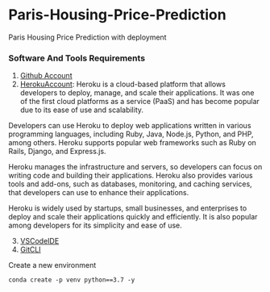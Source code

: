 # Paris-Housing-Price-Prediction
Paris Housing Price Prediction with deployment



### Software And Tools Requirements

1. [Github Account](https://github.com)
2. [HerokuAccount](https://heroku.com): Heroku is a cloud-based platform that allows developers to deploy, manage, and scale their applications. It was one of the first cloud platforms as a service (PaaS) and has become popular due to its ease of use and scalability.

Developers can use Heroku to deploy web applications written in various programming languages, including Ruby, Java, Node.js, Python, and PHP, among others. Heroku supports popular web frameworks such as Ruby on Rails, Django, and Express.js.

Heroku manages the infrastructure and servers, so developers can focus on writing code and building their applications. Heroku also provides various tools and add-ons, such as databases, monitoring, and caching services, that developers can use to enhance their applications.

Heroku is widely used by startups, small businesses, and enterprises to deploy and scale their applications quickly and efficiently. It is also popular among developers for its simplicity and ease of use.
    

3. [VSCodeIDE](https://code.visualstudio.com/)
4. [GitCLI](https://git-scm.com/book/en/v2/Getting-Started-The-Command-Line)

Create a new environment

```
conda create -p venv python==3.7 -y
```